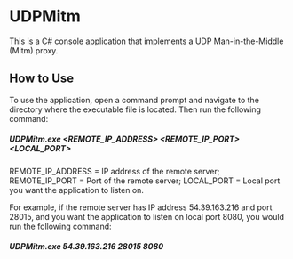 # UDPMitm
This is a C# console application that implements a UDP Man-in-the-Middle (Mitm) proxy.
## How to Use
To use the application, open a command prompt and navigate to the directory where the executable file is located. Then run the following command:

##### UDPMitm.exe <REMOTE_IP_ADDRESS> <REMOTE_IP_PORT> <LOCAL_PORT>

REMOTE_IP_ADDRESS = IP address of the remote server;
REMOTE_IP_PORT = Port of the remote server;
LOCAL_PORT = Local port you want the application to listen on.

For example, if the remote server has IP address 54.39.163.216 and port 28015, and you want the application to listen on local port 8080, you would run the following command:

##### UDPMitm.exe 54.39.163.216 28015 8080